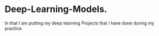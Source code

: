 # Deep-Learning-Models.
In that I am putting my deep learning Projects that i have done during my practice.
